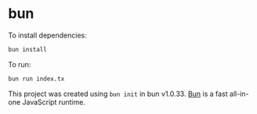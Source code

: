 # bun

To install dependencies:

```bash
bun install
```

To run:

```bash
bun run index.tx
```

This project was created using `bun init` in bun v1.0.33. [Bun](https://bun.sh) is a fast all-in-one JavaScript runtime.
